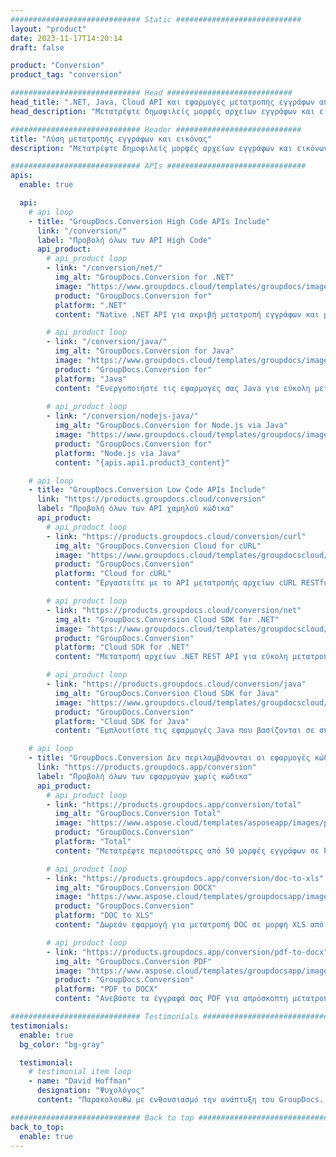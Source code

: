 ```yaml
---
############################# Static ############################
layout: "product"
date: 2023-11-17T14:20:14
draft: false

product: "Conversion"
product_tag: "conversion"

############################# Head ############################
head_title: ".NET, Java, Cloud API και εφαρμογές μετατροπής εγγράφων από το GroupDocs"
head_description: "Μετατρέψτε δημοφιλείς μορφές αρχείων εγγράφων και εικόνων σε οποιαδήποτε πλατφόρμα με λύσεις που βασίζονται σε εφαρμογές και api."

############################# Header ############################
title: "Λύση μετατροπής εγγράφων και εικόνας"
description: "Μετατρέψτε δημοφιλείς μορφές αρχείων εγγράφων και εικόνων σε οποιαδήποτε πλατφόρμα με λύσεις που βασίζονται σε εφαρμογές και api."

############################# APIs ###############################
apis:
  enable: true

  api:
    # api loop
    - title: "GroupDocs.Conversion High Code APIs Include"
      link: "/conversion/"
      label: "Προβολή όλων των API High Code"
      api_product:
        # api_product loop
        - link: "/conversion/net/"
          img_alt: "GroupDocs.Conversion for .NET"
          image: "https://www.groupdocs.cloud/templates/groupdocs/images/product-logos/groupdocs-conversion-net.png"
          product: "GroupDocs.Conversion for"
          platform: ".NET"
          content: "Native .NET API για ακριβή μετατροπή εγγράφων και μορφών αρχείων εικόνας σε οποιονδήποτε τύπο εφαρμογής .NET. Υποστηρίζει την προσθήκη υδατογραφημάτων εικόνας κατά τη μετατροπή."

        # api_product loop
        - link: "/conversion/java/"
          img_alt: "GroupDocs.Conversion for Java"
          image: "https://www.groupdocs.cloud/templates/groupdocs/images/product-logos/groupdocs-conversion-java.png"
          product: "GroupDocs.Conversion for"
          platform: "Java"
          content: "Ενεργοποιήστε τις εφαρμογές σας Java για εύκολη μετατροπή μεταξύ όλων των τυποποιημένων μορφών εγγράφων του κλάδου, συμπεριλαμβανομένων των Microsoft Office, PDF, HTML, εικόνων και πολλών άλλων."
          
        # api_product loop
        - link: "/conversion/nodejs-java/"
          img_alt: "GroupDocs.Conversion for Node.js via Java"
          image: "https://www.groupdocs.cloud/templates/groupdocs/images/product-logos/groupdocs-conversion-nodejs-java.png"
          product: "GroupDocs.Conversion for"
          platform: "Node.js via Java"
          content: "{apis.api1.product3_content}"

    # api loop
    - title: "GroupDocs.Conversion Low Code APIs Include"
      link: "https://products.groupdocs.cloud/conversion"
      label: "Προβολή όλων των API χαμηλού κώδικα"
      api_product:
        # api_product loop
        - link: "https://products.groupdocs.cloud/conversion/curl"
          img_alt: "GroupDocs.Conversion Cloud for cURL"
          image: "https://www.groupdocs.cloud/templates/groupdocscloud/images/sdk/272x272/groupdocs_conversion-for-curl.png"
          product: "GroupDocs.Conversion"
          platform: "Cloud for cURL"
          content: "Εργαστείτε με το API μετατροπής αρχείων cURL RESTful για να μετατρέψετε εύκολα Microsoft Office, PDF, Email, Project, HTML και άλλες κοινές μορφές αρχείων στις εφαρμογές σας."

        # api_product loop
        - link: "https://products.groupdocs.cloud/conversion/net"
          img_alt: "GroupDocs.Conversion Cloud SDK for .NET"
          image: "https://www.groupdocs.cloud/templates/groupdocscloud/images/sdk/272x272/groupdocs_conversion-for-net.png"
          product: "GroupDocs.Conversion"
          platform: "Cloud SDK for .NET"
          content: "Μετατροπή αρχείων .NET REST API για εύκολη μετατροπή Microsoft Office, PDF, Email, Project, HTML και άλλες κοινές μορφές αρχείων σε οποιαδήποτε πλατφόρμα χρησιμοποιώντας το Cloud SDK."

        # api_product loop
        - link: "https://products.groupdocs.cloud/conversion/java"
          img_alt: "GroupDocs.Conversion Cloud SDK for Java"
          image: "https://www.groupdocs.cloud/templates/groupdocscloud/images/sdk/272x272/groupdocs_conversion-for-java.png"
          product: "GroupDocs.Conversion"
          platform: "Cloud SDK for Java"
          content: "Εμπλουτίστε τις εφαρμογές Java που βασίζονται σε σύννεφο με προηγμένες δυνατότητες μετατροπής εγγράφων σε οποιαδήποτε πλατφόρμα που μπορεί να καλέσει REST API."

    # api loop
    - title: "GroupDocs.Conversion Δεν περιλαμβάνονται οι εφαρμογές κώδικα"
      link: "https://products.groupdocs.app/conversion"
      label: "Προβολή όλων των εφαρμογών χωρίς κώδικα"
      api_product:
        # api_product loop
        - link: "https://products.groupdocs.app/conversion/total"
          img_alt: "GroupDocs.Conversion Total"
          image: "https://www.aspose.cloud/templates/asposeapp/images/products/logo/aspose_conversion-app.png"
          product: "GroupDocs.Conversion"
          platform: "Total"
          content: "Μετατρέψτε περισσότερες από 50 μορφές εγγράφων σε PDF, XLSX, DOCX, XPS, HTML και άλλα."

        # api_product loop
        - link: "https://products.groupdocs.app/conversion/doc-to-xls"
          img_alt: "GroupDocs.Conversion DOCX"
          image: "https://www.aspose.cloud/templates/groupdocsapp/images/products/logo/groupdocs_words-app.png"
          product: "GroupDocs.Conversion"
          platform: "DOC to XLS"
          content: "Δωρεάν εφαρμογή για μετατροπή DOC σε μορφή XLS από οποιοδήποτε πρόγραμμα περιήγησης ιστού."

        # api_product loop
        - link: "https://products.groupdocs.app/conversion/pdf-to-docx"
          img_alt: "GroupDocs.Conversion PDF"
          image: "https://www.aspose.cloud/templates/groupdocsapp/images/products/logo/groupdocs_pdf-app.png"
          product: "GroupDocs.Conversion"
          platform: "PDF to DOCX"
          content: "Ανεβάστε τα έγγραφά σας PDF για απρόσκοπτη μετατροπή σε μορφή Word (DOCX)."

############################# Testimonials ###############################
testimonials:
  enable: true
  bg_color: "bg-gray"

  testimonial:
    # testimonial item loop
    - name: "David Hoffman"
      designation: "Ψυχολόγος"
      content: "Παρακολουθώ με ενθουσιασμό την ανάπτυξη του GroupDocs. Η ανταπόκριση της πλήρους ομάδας σας με έχει βοηθήσει πολύ, όταν μιλάω με κάποιον στο GroupDocs μπορώ να εγγυηθώ ότι κάποιος ακούει και κάνει πράγματα να συμβαίνουν."

############################# Back to top ###############################
back_to_top:
  enable: true
---
```

